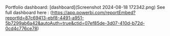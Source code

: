 Portfolio dashboard: [dashboard](Screenshot 2024-08-18 172342.png) See full dashboard here : (https://app.powerbi.com/reportEmbed?reportId=87c69413-ebf8-4491-a951-5b7299ab6a42&autoAuth=true&ctid=07ef85de-3d07-410d-b72d-0cd4c776ce78)

